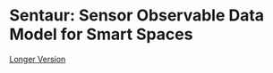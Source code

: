 # Sentaur: Sensor Observable Data Model for Smart Spaces

[Longer Version](https://github.com/ucisharadlab/tdb/blob/master/Sentaur_Sensor_Observable_Data_Model_for_Smart_Spaces%20(Longer%20Version).pdf) 
